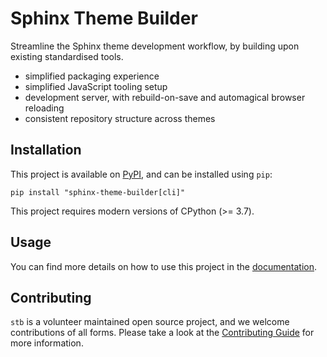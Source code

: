 # Sphinx Theme Builder

<!-- start-elevator-pitch -->

Streamline the Sphinx theme development workflow, by building upon existing standardised tools.

- simplified packaging experience
- simplified JavaScript tooling setup
- development server, with rebuild-on-save and automagical browser reloading
- consistent repository structure across themes

<!-- end-elevator-pitch -->

## Installation

<!-- start-installation -->

This project is available on [PyPI](https://pypi.org/project/sphinx-theme-builder/), and can be installed using `pip`:

```
pip install "sphinx-theme-builder[cli]"
```

This project requires modern versions of CPython (>= 3.7).

<!-- end-installation -->

## Usage

You can find more details on how to use this project in the [documentation].

## Contributing

`stb` is a volunteer maintained open source project, and we welcome contributions of all forms. Please take a look at the [Contributing Guide] for more information.

[documentation]: https://sphinx-theme-builder.rtfd.io/
[contributing guide]: https://sphinx-theme-builder.rtfd.io/en/latest/contributing/
